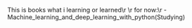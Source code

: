 This is books what i learning or learned\r
\r
for now:\r
	-Machine_learning_and_deep_learning_with_python(Studying)
